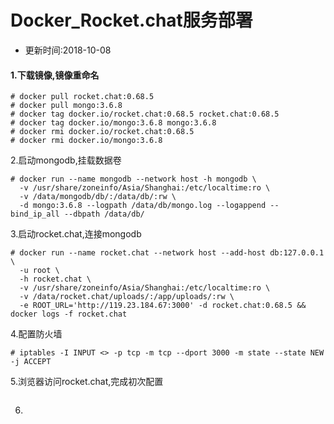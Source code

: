 # Docker_Rocket.chat服务部署

- 更新时间:2018-10-08
#### 1.下载镜像,镜像重命名
```
# docker pull rocket.chat:0.68.5
# docker pull mongo:3.6.8
# docker tag docker.io/rocket.chat:0.68.5 rocket.chat:0.68.5
# docker tag docker.io/mongo:3.6.8 mongo:3.6.8
# docker rmi docker.io/rocket.chat:0.68.5
# docker rmi docker.io/mongo:3.6.8
```

2.启动mongodb,挂载数据卷
```
# docker run --name mongodb --network host -h mongodb \
  -v /usr/share/zoneinfo/Asia/Shanghai:/etc/localtime:ro \
  -v /data/mongodb/db/:/data/db/:rw \
  -d mongo:3.6.8 --logpath /data/db/mongo.log --logappend --bind_ip_all --dbpath /data/db/
```

3.启动rocket.chat,连接mongodb
```
# docker run --name rocket.chat --network host --add-host db:127.0.0.1 \
  -u root \
  -h rocket.chat \
  -v /usr/share/zoneinfo/Asia/Shanghai:/etc/localtime:ro \
  -v /data/rocket.chat/uploads/:/app/uploads/:rw \
  -e ROOT_URL='http://119.23.184.67:3000' -d rocket.chat:0.68.5 && docker logs -f rocket.chat
```

4.配置防火墙
```
# iptables -I INPUT <> -p tcp -m tcp --dport 3000 -m state --state NEW -j ACCEPT
```

5.浏览器访问rocket.chat,完成初次配置
```

```

6.
```

```




